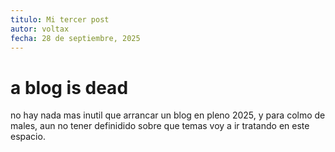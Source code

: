 ```yaml
---
titulo: Mi tercer post
autor: voltax
fecha: 28 de septiembre, 2025
---
```


# a blog is dead
no hay nada mas inutil que arrancar un blog en pleno 2025, y para colmo de males, aun no tener definidido sobre que temas voy a ir tratando en este espacio.